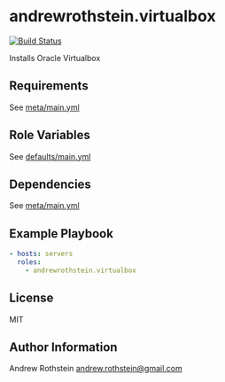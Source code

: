 andrewrothstein.virtualbox
===========================
[![Build Status](https://travis-ci.org/andrewrothstein/ansible-virtualbox.svg?branch=master)](https://travis-ci.org/andrewrothstein/ansible-virtualbox)

Installs Oracle Virtualbox

Requirements
------------

See [meta/main.yml](meta/main.yml)

Role Variables
--------------

See [defaults/main.yml](defaults/main.yml)

Dependencies
------------

See [meta/main.yml](meta/main.yml)

Example Playbook
----------------

```yml
- hosts: servers
  roles:
    - andrewrothstein.virtualbox
```

License
-------

MIT

Author Information
------------------

Andrew Rothstein <andrew.rothstein@gmail.com>

